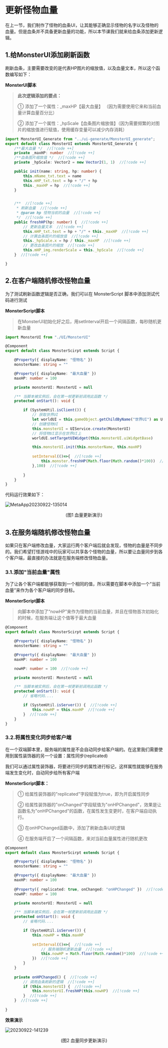 # 更新怪物血量

在上一节，我们制作了怪物的血条UI，让其能够正确显示怪物的名字以及怪物的血量。但是血条并不具备更新血量的功能，所以本节课我们就来给血条添加更新逻辑。

## 1.给MonsterUI添加刷新函数

刷新血条，主要需要改变的是代表HP图片的缩放值，以及血量文本，所以这个函数编写如下：

**MonsterUI脚本**

> **此次逻辑添加的要点：**
>
> ① 添加了一个属性：_maxHP【最大血量】 （因为需要使用它来和当前血量计算血量百分比）
>
> ② 添加了一个属性：_hpScale【血条图片缩放值】（因为需要频繁的对图片的缩放值进行赋值，使用缓存变量可以减少内存消耗）

```ts
import MonsterUI_Generate from "../ui-generate/MonsterUI_generate";
export default class MonsterUI extends MonsterUI_Generate {
	/**最大血量 */  //[!code ++]
    private _maxHP: number  //[!code ++]
    /**血条图片缩放值 */  //[!code ++]
    private _hpScale: Vector2 = new Vector2(1, 1)  //[!code ++]

    public init(name: string, hp: number) {
        this.mName_txt.text = name
        this.mHP_txt.text = hp + "/" + hp
        this._maxHP = hp  //[!code ++]
    }


    /**  //[!code ++]
     * 刷新血量  //[!code ++] 
     * @param hp 怪物当前的血量  //[!code ++]
     */  //[!code ++]
    public freshHP(hp: number) {  //[!code ++]
        // 更新血量文本  //[!code ++]
        this.mHP_txt.text = hp + "/" + this._maxHP  //[!code ++]
        // 计算血条图片的缩放值  //[!code ++]
        this._hpScale.x = hp / this._maxHP  //[!code ++]
        // 更改血条图片的缩放  //[!code ++]
        this.mHP_img.renderScale = this._hpScale  //[!code ++]
    }  //[!code ++]

}
```

## 2.在客户端随机修改怪物血量

为了测试刷新函数逻辑是否正确，我们可以在 MonsterScript 脚本中添加测试代码进行测试

**MonsterScript脚本**

> 在MonsterUI初始化好之后，用setInterval开启一个间隔函数，每秒随机更新血量

```ts
import MonsterUI from "./UI/MonsterUI"

@Component
export default class MonsterScirpt extends Script {

    @Property({ displayName: "怪物名" })
    monsterName: string = ""

    @Property({ displayName: "最大血量" })
    maxHP: number = 100

    private monsterUI: MonsterUI = null

    /** 当脚本被实例后，会在第一帧更新前调用此函数 */
    protected onStart(): void {

        if (SystemUtil.isClient()) {
            // 获取世界UI
            let worldUI = this.gameObject.getChildByName("世界UI") as UIWidget
            // 创建怪物UI
            this.monsterUI = UIService.create(MonsterUI)
            // 将怪物UI显示在世界UI上
            worldUI.setTargetUIWidget(this.monsterUI.uiWidgetBase)

            this.monsterUI.init(this.monsterName, this.maxHP)
            
            setInterval(()=>{  //[!code ++]
                this.monster.freshHP(Math.floor(Math.random()*100))  //[!code ++]
            },100)  //[!code ++]
            
        }
    }
}
```

代码运行效果如下：

![MetaApp20230922-135014](https://arkimg.ark.online/MetaApp20230922-135014-1695363501011.gif)

<center>(图1 血量更新演示)</center>

## 3.在服务端随机修改怪物血量

如果只在客户端修改血量，大家运行两个客户端后就会发现，怪物的血量是不同步的。我们希望打怪游戏中的玩家可以共享各个怪物的血量，所以要让血量同步到各个客户端，最直接的办法就是在服务端修改怪物血量。

### 3.1.添加"当前血量"属性

为了让各个客户端都能够获取到一个相同的值，所以需要在脚本中添加一个“当前血量”来作为各个客户端的同步目标。

**MonsterScript脚本**

> 向脚本中添加了“nowHP”来作为怪物的当前血量，并且在怪物首次初始化的时候，在服务端让这个值等于最大血量

```ts
@Component
export default class MonsterScirpt extends Script {

    @Property({ displayName: "怪物名" })
    monsterName: string = ""

    @Property({ displayName: "最大血量" })
    maxHP: number = 100

    nowHP: number = 100  //[!code ++]

    private monsterUI: MonsterUI = null

    /** 当脚本被实例后，会在第一帧更新前调用此函数 */
    protected onStart(): void {
        // 省略代码....

        if (SystemUtil.isServer()) {  //[!code ++]
            this.nowHP = this.maxHP  //[!code ++]
        }  //[!code ++]
    }
}
```

### 3.2.将属性变化同步给客户端

在一个双端脚本里，服务端的属性是不会自动同步给客户端的。在这里我们需要使用到属性装饰器的另一个设置：属性同步(replicated)

我们可以通过属性装饰器，将要进行同步的属性进行标记，这样属性就能够在服务端发生变化时，自动同步给所有客户端

**MonsterScript脚本：**

> ① 给属性装饰器的"replicated"字段赋值为true，即为开启属性同步
>
> ② 给属性装饰器的"onChanged"字段赋值为"onHPChanged"，效果是让函数名为"onHPChanged"的函数，在属性发生变更时，在客户端自动执行。
>
> ③ 在onHPChanged函数中，添加了刷新血条UI的逻辑
>
> ④ 在服务端开启了一个间隔函数，来对当前血量属性进行随机更改

```ts
@Component
export default class MonsterScirpt extends Script {

    @Property({ displayName: "怪物名" })
    monsterName: string = ""

    @Property({ displayName: "最大血量" })
    maxHP: number = 100
    
    @Property({ replicated: true, onChanged: "onHPChanged" })  //[!code ++]
    nowHP: number = 100

    private monsterUI: MonsterUI = null

    /** 当脚本被实例后，会在第一帧更新前调用此函数 */
    protected onStart(): void {
        // 省略代码....

        if (SystemUtil.isServer()) {
            this.nowHP = this.maxHP
            
            setInterval(()=>{  //[!code ++]
                // 服务端随机更新血量  //[!code ++]
                this.nowHP = Math.floor(Math.random()*100)  //[!code ++]
            })  //[!code ++]
        }
    }
    
    private onHPChanged() {  //[!code ++]
        // 调用血条刷新的逻辑  //[!code ++]
        if (this.monsterUI) {  //[!code ++]
            this.monsterUI.freshHP(this.nowHP)  //[!code ++]
        }  //[!code ++]
    }  //[!code ++]
    
}
```

**效果演示**

![20230922-141239](https://arkimg.ark.online/20230922-141239-1695363505354.gif)

<center>(图2 血量同步更新演示)</center>